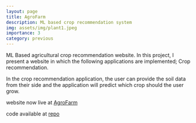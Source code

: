 ```yaml
---
layout: page
title: AgroFarm
description: ML based crop recommendation system
img: assets/img/plant1.jpeg
importance: 3
category: previous
---
```


ML Based agricultural crop recommendation website. In this project, I present a website in which the following applications are implemented; Crop recommendation.

In the crop recommendation application, the user can provide the soil data from their side and the application will predict which crop should the user grow.

website now live at <a href="https://agrofarm-web.streamlit.app/">AgroFarm</a>

code available at <a href="https://github.com/malharinamdar/AgroFarm">repo</a>
